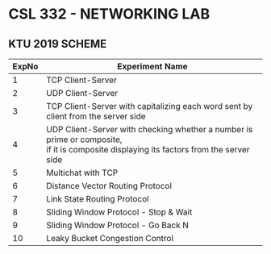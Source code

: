 # CSL 332 - NETWORKING LAB
## KTU 2019 SCHEME

| ExpNo | Experiment Name |
|----------|----------|
|1   | TCP Client-Server   |
|2   | UDP Client-Server   |
|3   | TCP Client-Server with capitalizing each word sent by client from the server side   |
|4   | UDP Client-Server with checking whether a number is prime or composite, <br> if it is composite displaying its factors from the server side   |
|5   | Multichat with TCP   |
|6   | Distance Vector Routing Protocol   |
|7   | Link State Routing Protocol   |
|8   | Sliding Window Protocol - Stop & Wait   |
|9   | Sliding Window Protocol - Go Back N   |
|10   | Leaky Bucket Congestion Control   |
